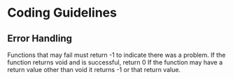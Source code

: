 # Coding Guidelines

## Error Handling

Functions that may fail must return -1 to indicate there was a problem.
If the function returns void and is successful, return 0
If the function may have a return value other than void it returns -1 or that return value.
